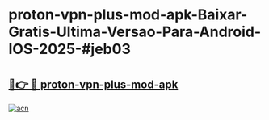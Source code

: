 # proton-vpn-plus-mod-apk-Baixar-Gratis-Ultima-Versao-Para-Android-IOS-2025-#jeb03

# <h2><a href="https://ainizakaria.my?title=proton-vpn-plus-mod-apk&ref=22M">🔗👉 🔴 proton-vpn-plus-mod-apk</a></h2>

[![acn](https://github.com/user-attachments/assets/0f9c940e-d8b0-45ae-aac7-cd30a18b3e1c)](https://ainizakaria.my?title=proton-vpn-plus-mod-apk&ref=22M)

